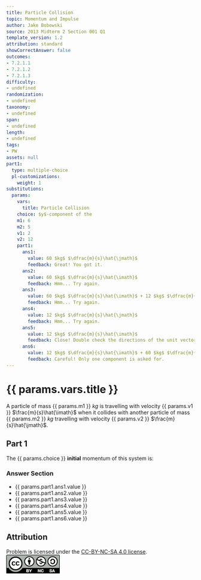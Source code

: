 ```yaml
---
title: Particle Collision
topic: Momentum and Impulse
author: Jake Bobowski
source: 2013 Midterm 2 Section 001 Q1
template_version: 1.2
attribution: standard
showCorrectAnswer: false
outcomes:
- 7.2.1.1
- 7.2.1.2
- 7.2.1.3
difficulty:
- undefined
randomization:
- undefined
taxonomy:
- undefined
span:
- undefined
length:
- undefined
tags:
- PW
assets: null
part1:
  type: multiple-choice
  pl-customizations:
    weight: 1
substitutions:
  params:
    vars:
      title: Particle Collision
    choice: $y$-component of the
    m1: 6
    m2: 5
    v1: 2
    v2: 12
    part1:
      ans1:
        value: 60 $kg$ $\dfrac{m}{s}\hat{\jmath}$
        feedback: Great! You got it.
      ans2:
        value: 60 $kg$ $\dfrac{m}{s}\hat{\imath}$
        feedback: Hmm... Try again.
      ans3:
        value: 60 $kg$ $\dfrac{m}{s}\hat{\imath}$ + 12 $kg$ $\dfrac{m}{s}\hat{\jmath}$
        feedback: Hmm... Try again.
      ans4:
        value: 12 $kg$ $\dfrac{m}{s}\hat{\jmath}$
        feedback: Hmm... Try again.
      ans5:
        value: 12 $kg$ $\dfrac{m}{s}\hat{\imath}$
        feedback: Close! Double check the directions of the unit vectors.
      ans6:
        value: 12 $kg$ $\dfrac{m}{s}\hat{\imath}$ + 60 $kg$ $\dfrac{m}{s}\hat{\jmath}$
        feedback: Careful! Only one component is asked for.
---
```

# {{ params.vars.title }}
A particle of mass {{ params.m1 }} $kg$ is travelling with velocity {{ params.v1 }} $\frac{m}{s}\hat{\imath}$ when it collides with another particle of mass {{ params.m2 }} $kg$ travelling with velocity {{ params.v2 }} $\frac{m}{s}\hat{\jmath}$.

## Part 1

The {{ params.choice }} **initial** momentum of this system is:

### Answer Section

- {{ params.part1.ans1.value }}
- {{ params.part1.ans2.value }}
- {{ params.part1.ans3.value }}
- {{ params.part1.ans4.value }}
- {{ params.part1.ans5.value }}
- {{ params.part1.ans6.value }}

## Attribution

Problem is licensed under the [CC-BY-NC-SA 4.0 license](https://creativecommons.org/licenses/by-nc-sa/4.0/).<br> ![The Creative Commons 4.0 license requiring attribution-BY, non-commercial-NC, and share-alike-SA license.](https://raw.githubusercontent.com/firasm/bits/master/by-nc-sa.png)